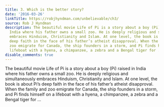 ```yaml
---
title: 3. Which is the better story?
date: '2016-03-26'
linkTitle: https://robjhyndman.com/unbelievable/ch3/
source: Rob J Hyndman
description: The beautiful movie Life of Pi is a story about a boy (Pi) raised in
  India where his father owns a small zoo. He is deeply religious and simultaneously
  embraces Hinduism, Christianity and Islam. At one level, the book is about Pi’s
  deep faith in the face of his father’s atheist disapproval. When the family and
  zoo emigrate for Canada, the ship founders in a storm, and Pi finds himself on a
  lifeboat with a hyena, a chimpanzee, a zebra and a Bengal tiger for ...
disable_comments: true
---
```

The beautiful movie Life of Pi is a story about a boy (Pi) raised in India where his father owns a small zoo. He is deeply religious and simultaneously embraces Hinduism, Christianity and Islam. At one level, the book is about Pi’s deep faith in the face of his father’s atheist disapproval. When the family and zoo emigrate for Canada, the ship founders in a storm, and Pi finds himself on a lifeboat with a hyena, a chimpanzee, a zebra and a Bengal tiger for ...